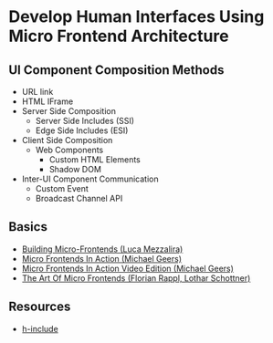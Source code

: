 # Develop Human Interfaces Using Micro Frontend Architecture

## UI Component Composition Methods

* URL link
* HTML IFrame
* Server Side Composition
  * Server Side Includes (SSI)
  * Edge Side Includes (ESI)
* Client Side Composition
  * Web Components
    * Custom HTML Elements
    * Shadow DOM
* Inter-UI Component Communication
  * Custom Event
  * Broadcast Channel API


## Basics

* [Building Micro-Frontends (Luca Mezzalira)](https://learning.oreilly.com/library/view/building-micro-frontends/9781492082989/)
* [Micro Frontends In Action (Michael Geers)](https://learning.oreilly.com/library/view/micro-frontends-in/9781617296871/)
* [Micro Frontends In Action Video Edition (Michael Geers)](https://learning.oreilly.com/videos/micro-frontends-in/9781617296871VE/)
* [The Art Of Micro Frontends (Florian Rappl, Lothar Schottner)](https://learning.oreilly.com/library/view/the-art-of/9781800563568/)


## Resources
* [h-include](https://github.com/gustafnk/h-include)